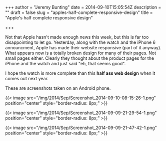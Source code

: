+++
author = "Jeremy Bunting"
date = 2014-09-10T15:05:54Z
description = ""
draft = false
slug = "apples-half-complete-responsive-design"
title = "Apple's half complete responsive design"

+++

Not that Apple hasn't made enough news this week, but this is far too disappointing to let go. Yesterday, along with the watch and the iPhone 6 announcment, Apple has made their website responsive (part of it anyway). What appears now is a totally broken design for many of their pages. Not small pages either. Clearly they thought about the product pages for the iPhone and the watch and just said "eh, that seems good".

I hope the watch is more complete than this **half ass web design** when it comes out next year.

These are screenshots taken on an Android phone.

{{< image src="/img/2014/Sep/Screenshot_2014-09-10-08-15-26-1.png" position="center" style="border-radius: 8px;" >}}

{{< image src="/img/2014/Sep/Screenshot_2014-09-09-21-29-54-1.png" position="center" style="border-radius: 8px;" >}}

{{< image src="/img/2014/Sep/Screenshot_2014-09-09-21-47-42-1.png" position="center" style="border-radius: 8px;" >}}
